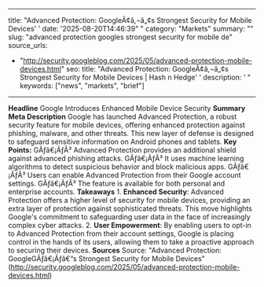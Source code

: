 ﻿---

title: "Advanced Protection: GoogleÃ¢â‚¬â„¢s Strongest Security for Mobile Devices''
date: '2025-08-20T14:46:39""
category: "Markets"
summary: ""
slug: "advanced protection googles strongest security for mobile de"
source_urls:
  - "http://security.googleblog.com/2025/05/advanced-protection-mobile-devices.html"
seo:
  title: "Advanced Protection: GoogleÃ¢â‚¬â„¢s Strongest Security for Mobile Devices | Hash n Hedge''
  description: '"
  keywords: ["news", "markets", "brief"]

---
**Headline** Google Introduces Enhanced Mobile Device Security  **Summary Meta Description** Google has launched Advanced Protection, a robust security feature for mobile devices, offering enhanced protection against phishing, malware, and other threats. This new layer of defense is designed to safeguard sensitive information on Android phones and tablets.  **Key Points:**  GÃƒâ€¡ÃƒÂ³ Advanced Protection provides an additional shield against advanced phishing attacks. GÃƒâ€¡ÃƒÂ³ It uses machine learning algorithms to detect suspicious behavior and block malicious apps. GÃƒâ€¡ÃƒÂ³ Users can enable Advanced Protection from their Google account settings. GÃƒâ€¡ÃƒÂ³ The feature is available for both personal and enterprise accounts.  **Takeaways**  1. **Enhanced Security**: Advanced Protection offers a higher level of security for mobile devices, providing an extra layer of protection against sophisticated threats. This move highlights Google's commitment to safeguarding user data in the face of increasingly complex cyber attacks. 2. **User Empowerment**: By enabling users to opt-in to Advanced Protection from their account settings, Google is placing control in the hands of its users, allowing them to take a proactive approach to securing their devices.  **Sources** Source: "Advanced Protection: GoogleGÃƒâ€¡Ãƒâ€“s Strongest Security for Mobile Devices" (http://security.googleblog.com/2025/05/advanced-protection-mobile-devices.html) 
